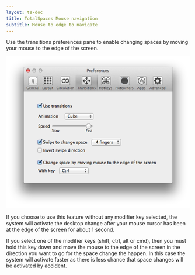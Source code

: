 ```yaml
---
layout: ts-doc
title: TotalSpaces Mouse navigation
subtitle: Mouse to edge to navigate
---
```


Use the transitions preferences pane to enable changing spaces by moving your mouse to the edge of the screen.

<img src="/images/transitions-preferences.png">

If you choose to use this feature without any modifier key selected, the system will activate the desktop change after your mouse cursor has been at the edge of the screen for about 1 second.

If you select one of the modifier keys (shift, ctrl, alt or cmd), then you must hold this key down and move the mouse to the edge of the screen in the direction you want to go for the space change the happen.
In this case the system will activate faster as there is less chance that space changes will be activated by accident.

